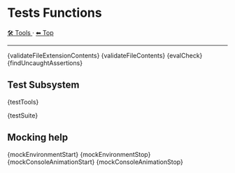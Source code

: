 # Tests Functions

<!-- TEMPLATE toolHeader 2 -->
[🛠️ Tools ](./index.md) &middot; [⬅ Top ](../index.md)
<hr />

{validateFileExtensionContents}
{validateFileContents}
{evalCheck}
{findUncaughtAssertions}

## Test Subsystem

{testTools}

{testSuite}

## Mocking help

{mockEnvironmentStart}
{mockEnvironmentStop}
{mockConsoleAnimationStart}
{mockConsoleAnimationStop}
